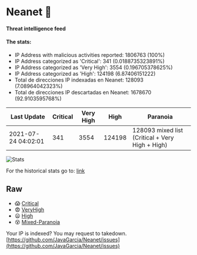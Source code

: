 # Neanet :hocho:
#### Threat intelligence feed
#### The stats:

- IP Address with malicious activities reported: 1806763 (100%)
- IP Address categorized as 'Critical':  341 (0.0188735323891%)
- IP Address categorized as 'Very High':  3554 (0.196705378625%)
- IP Address categorized as 'High':  124198 (6.87406151222)
- Total de direcciones IP indexadas en Neanet:  128093 (7.08964042323%)
- Total de direcciones IP descartadas en Neanet:  1678670 (92.9103595768%)

| Last Update | Critical | Very High | High | Paranoia |
| --- | --- | --- | --- | --- |
| 2021-07-24 04:02:01 | 341 | 3554 | 124198 | 128093 mixed list (Critical + Very High + High)|

![Stats](https://docs.google.com/spreadsheets/d/e/2PACX-1vSnaNMIXVabIpDJjufMlzH7poXnshF3mgd8Is1g9ytUEzVsP5my4Trn8f-xkoLLQ38xpL3HtmUexLo6/pubchart?oid=501124687&format=image)

For the historical stats go to: [link](/stats.csv)
## Raw
- :scream: [Critical](https://raw.githubusercontent.com/JavaGarcia/Neanet/master/blacklists/neanet_critical.txt)
- :fearful: [VeryHigh](https://raw.githubusercontent.com/JavaGarcia/Neanet/master/blacklists/neanet_veryHigh.txtt)
- :frowning: [High](https://raw.githubusercontent.com/JavaGarcia/Neanet/master/blacklists/neanet_high.txt)
- :dizzy_face: [Mixed-Paranoia](https://raw.githubusercontent.com/JavaGarcia/Neanet/master/blacklists/neanet_all.txt)


Your IP is indexed? You may request to takedown. [https://github.com/JavaGarcia/Neanet/issues](https://github.com/JavaGarcia/Neanet/issues)









































































































































































































































































































































































































































































































































































































































































































































































































































































































































































































































































































































































































































































































































































































































































































































































































































































































































































































































































































































































































































































































































































































































































































































































































































































































































































































































































































































































































































































































































































































































































































































































































































































































































































































































































































































































































































































































































































































































































































































































































































































































































































































































































































































































































































































































































































































































































































































































































































































































































































































































































































































































































































































































































































































































































































































































































































































































































































































































































































































































































































































































































































































































































































































































































































































































































































































































































































































































































































































































































































































































































































































































































































































































































































































































































































































































































































































































































































































































































































































































